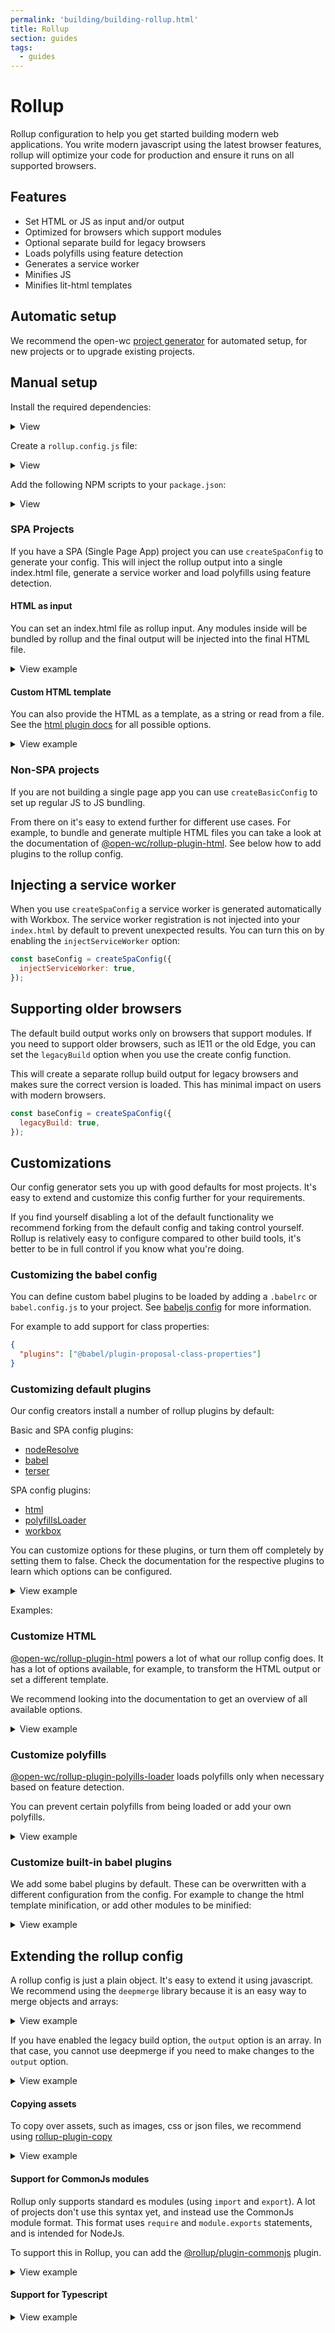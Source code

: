 ```yaml
---
permalink: 'building/building-rollup.html'
title: Rollup
section: guides
tags:
  - guides
---
```


# Rollup

Rollup configuration to help you get started building modern web applications.
You write modern javascript using the latest browser features, rollup will optimize your code for production and ensure it runs on all supported browsers.

[//]: # 'AUTO INSERT HEADER PREPUBLISH'

## Features

- Set HTML or JS as input and/or output
- Optimized for browsers which support modules
- Optional separate build for legacy browsers
- Loads polyfills using feature detection
- Generates a service worker
- Minifies JS
- Minifies lit-html templates

## Automatic setup

We recommend the open-wc [project generator](https://open-wc.org/init/) for automated setup, for new projects or to upgrade existing projects.

## Manual setup

Install the required dependencies:

<details>
<summary>View</summary>

```bash
npm i -D rollup @open-wc/building-rollup rimraf deepmerge es-dev-server
```

</details>

Create a `rollup.config.js` file:

<details>
<summary>View</summary>

```js
import merge from 'deepmerge';
// use createSpaConfig for bundling a Single Page App
import { createSpaConfig } from '@open-wc/building-rollup';

// use createBasicConfig to do regular JS to JS bundling
// import { createBasicConfig } from '@open-wc/building-rollup';

const baseConfig = createSpaConfig({
  // use the outputdir option to modify where files are output
  // outputDir: 'dist',

  // if you need to support older browsers, such as IE11, set the legacyBuild
  // option to generate an additional build just for this browser
  // legacyBuild: true,

  // development mode creates a non-minified build for debugging or development
  developmentMode: process.env.ROLLUP_WATCH === 'true',

  // set to true to inject the service worker registration into your index.html
  injectServiceWorker: false,
});

export default merge(baseConfig, {
  // if you use createSpaConfig, you can use your index.html as entrypoint,
  // any <script type="module"> inside will be bundled by rollup
  input: './index.html',

  // alternatively, you can use your JS as entrypoint for rollup and
  // optionally set a HTML template manually
  // input: './app.js',
});
```

</details>

Add the following NPM scripts to your `package.json`:

<details>
<summary>View</summary>

```json
{
  "scripts": {
    "build": "rimraf dist && rollup -c rollup.config.js",
    "start:build": "npm run build && es-dev-server --root-dir dist --app-index index.html --compatibility none --open"
  }
}
```

</details>

### SPA Projects

If you have a SPA (Single Page App) project you can use `createSpaConfig` to generate your config. This will inject the rollup output into a single index.html file, generate a service worker and load polyfills using feature detection.

#### HTML as input

You can set an index.html file as rollup input. Any modules inside will be bundled by rollup and the final output will be injected into the final HTML file.

<details>
<summary>View example</summary>

```js
import merge from 'deepmerge';
import { createBasicConfig } from '@open-wc/building-rollup';

const baseConfig = createBasicConfig();

export default merge(baseConfig, {
  input: './index.html',
});
```

</details>

#### Custom HTML template

You can also provide the HTML as a template, as a string or read from a file. See the [html plugin docs](https://github.com/open-wc/open-wc/tree/master/packages/rollup-plugin-html#readme) for all possible options.

<details>
<summary>View example</summary>

```js
import merge from 'deepmerge';
import { createBasicConfig } from '@open-wc/building-rollup';

const baseConfig = createBasicConfig({
  html: {
    template: /* your template goes here */,
  },
});

export default merge(baseConfig, {
  input: './src/app.js',
});
```

</details>

### Non-SPA projects

If you are not building a single page app you can use `createBasicConfig` to set up regular JS to JS bundling.

From there on it's easy to extend further for different use cases. For example, to bundle and generate multiple HTML files you can take a look at the documentation of [@open-wc/rollup-plugin-html](https://github.com/open-wc/open-wc/tree/master/packages/rollup-plugin-html#readme). See below how to add plugins to the rollup config.

## Injecting a service worker

When you use `createSpaConfig` a service worker is generated automatically with Workbox. The service worker registration is not injected into your `index.html` by default to prevent unexpected results. You can turn this on by enabling the `injectServiceWorker` option:

```js
const baseConfig = createSpaConfig({
  injectServiceWorker: true,
});
```

## Supporting older browsers

The default build output works only on browsers that support modules. If you need to support older browsers, such as IE11 or the old Edge, you can set the `legacyBuild` option when you use the create config function.

This will create a separate rollup build output for legacy browsers and makes sure the correct version is loaded. This has minimal impact on users with modern browsers.

```js
const baseConfig = createSpaConfig({
  legacyBuild: true,
});
```

## Customizations

Our config generator sets you up with good defaults for most projects. It's easy to extend and customize this config further for your requirements.

If you find yourself disabling a lot of the default functionality we recommend forking from the default config and taking control yourself. Rollup is relatively easy to configure compared to other build tools, it's better to be in full control if you know what you're doing.

### Customizing the babel config

You can define custom babel plugins to be loaded by adding a `.babelrc` or `babel.config.js` to your project. See [babeljs config](https://babeljs.io/docs/en/configuration) for more information.

For example to add support for class properties:

```json
{
  "plugins": ["@babel/plugin-proposal-class-properties"]
}
```

### Customizing default plugins

Our config creators install a number of rollup plugins by default:

Basic and SPA config plugins:

- [nodeResolve](https://github.com/rollup/plugins/tree/master/packages/node-resolve#readme)
- [babel](https://github.com/rollup/rollup-plugin-babel#readme)
- [terser](https://github.com/TrySound/rollup-plugin-terser#readme)

SPA config plugins:

- [html](https://github.com/open-wc/open-wc/tree/master/packages/rollup-plugin-html#readme)
- [polyfillsLoader](https://github.com/open-wc/open-wc/tree/master/packages/polyfills-loader#readme)
- [workbox](https://www.npmjs.com/package/rollup-plugin-workbox)

You can customize options for these plugins, or turn them off completely by setting them to false. Check the documentation for the respective plugins to learn which options can be configured.

<details>
<summary>View example</summary>

Each plugin can be either "true", "false" or an object. If it's an object, this is used as a configuration for the plugin.

```js
const baseConfig = createSpaConfig({
  nodeResolve: { browser: true, dedupe: ['lit-html'] },
  babel: true,
  terser: { exclude: ['node_modules*'] },
  html: false,
  polyfillsLoader: false,
  workbox: false,
});
```

</details>

Examples:

### Customize HTML

[@open-wc/rollup-plugin-html](https://github.com/open-wc/open-wc/tree/master/packages/rollup-plugin-html#readme) powers a lot of what our rollup config does. It has a lot of options available, for example, to transform the HTML output or set a different template.

We recommend looking into the documentation to get an overview of all available options.

<details>
<summary>View example</summary>

```js
import packageJson from './package.json';

const baseConfig = createSpaConfig({
  html: {
    transform: [
      // inject lang attribute
      html => html.replace('<html>', '<html lang="en-GB">'),
      // inject app version
      html =>
        html.replace(
          '</body>',
          `<script>window.APP_VERSION = "${packageJson.version}"</script></body>`,
        ),
    ],
  },
});
```

</details>

### Customize polyfills

[@open-wc/rollup-plugin-polyills-loader](https://github.com/open-wc/open-wc/tree/master/packages/rollup-plugin-polyfills-loader#readme) loads polyfills only when necessary based on feature detection.

You can prevent certain polyfills from being loaded or add your own polyfills.

<details>
<summary>View example</summary>

```js
const baseConfig = createSpaConfig({
  polyfillsLoader: {
    polyfills: {
      webcomponents: false,
      intersectionObserver: true,
      resizeObserver: true,
      custom: [
        {
          name: 'my-feature-polyfill',
          path: require.resolve('my-feature-polyfill'),
          test: "!('myFeature' in window)",
          minify: true,
        },
      ],
    },
  },
});
```

</details>

### Customize built-in babel plugins

We add some babel plugins by default. These can be overwritten with a different configuration from the config. For example to change the html template minification, or add other modules to be minified:

<details>
  <summary>View example</summary>

```js
const baseConfig = createSpaConfig({
  babel: {
    plugins: [
      [
        require.resolve('babel-plugin-template-html-minifier'),
        {
          modules: {
            'cool-html': ['html'],
          },
          htmlMinifier: {
            removeComments: false,
          },
        },
      ],
    ],
  },
});
```

</details>

## Extending the rollup config

A rollup config is just a plain object. It's easy to extend it using javascript. We recommend using the `deepmerge` library because it is an easy way to merge objects and arrays:

<details>
<summary>View example</summary>

```javascript
import merge from 'deepmerge';
import { createSpaConfig } from '@open-wc/building-rollup';

const baseConfig = createSpaConfig();

export default merge(baseConfig, {
  // add your own rollup configuration here
  input: './index.html',
  output: {
    sourcemap: false,
  },
  plugins: [
    // add new plugins
    myPlugin(),
  ],
});
```

</details>

If you have enabled the legacy build option, the `output` option is an array. In that case, you cannot use deepmerge if you need to make changes to the `output` option.

<details>
<summary>View example</summary>

```javascript
import merge from 'deepmerge';
import { createSpaConfig } from '@open-wc/building-rollup';

const baseConfig = createSpaConfig({
  legacyBuild: true,
});

// set the sourcemap option on both outputs
baseConfig.output[0].sourcemap = true;
baseConfig.output[1].sourcemap = true;

export default merge(baseConfig, {
  input: './index.html',
  plugins: [
    // add new plugins
    myPlugin(),
  ],
});
```

</details>

#### Copying assets

To copy over assets, such as images, css or json files, we recommend using [rollup-plugin-copy](https://www.npmjs.com/package/rollup-plugin-copy)

<details>
  <summary>View example</summary>

```js
import merge from 'deepmerge';
import { createSpaConfig } from '@open-wc/building-rollup';
import copy from 'rollup-plugin-copy';

const baseConfig = createSpaConfig();

export default merge(baseConfig, {
  input: './index.html',
  plugins: [
    copy({
      targets: [{ src: 'assets/**/*', dest: '/dist' }],
      // set flatten to false to preserve folder structure
      flatten: false,
    }),
  ],
});
```

</details>

#### Support for CommonJs modules

Rollup only supports standard es modules (using `import` and `export`). A lot of projects don't use this syntax yet, and instead use the CommonJs module format. This format uses `require` and `module.exports` statements, and is intended for NodeJs.

To support this in Rollup, you can add the [@rollup/plugin-commonjs](https://github.com/rollup/plugins/tree/master/packages/commonjs) plugin.

<details>
  <summary>View example</summary>

```js
import merge from 'deepmerge';
import { createSpaConfig } from '@open-wc/building-rollup';
import commonjs from '@rollup/plugin-commonjs';

const baseConfig = createSpaConfig();

export default merge(baseConfig, {
  input: './index.html',
  plugins: [commonjs()],
});
```

</details>

#### Support for Typescript

<details>

<summary>View example</summary>

To support Typescript in rollup you have multiple options. You can run `tsc`, and then run rollup on the generated JS files. This is useful when you are already running `tsc` for use in other tools, such as a dev server. You can also use the [@rollup/plugin-typescript](https://github.com/rollup/plugins/tree/master/packages/typescript) plugin to integrate with rollup more directly. View their documentation for more information.

```js
import merge from 'deepmerge';
import { createSpaConfig } from '@open-wc/building-rollup';
import typescript from '@rollup/plugin-typescript';

const baseConfig = createSpaConfig();

export default merge(baseConfig, {
  input: './index.html',
  plugins: [typescript()],
});
```

</details>
